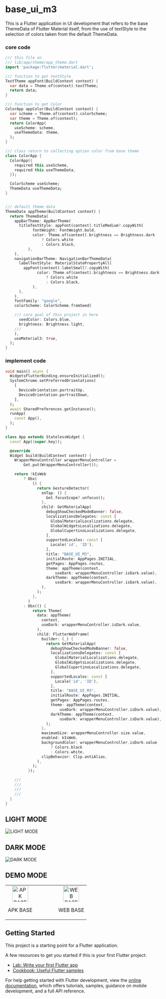 # base_ui_m3

This is a Flutter application in UI development that refers to the base ThemeData of Flutter Material itself, from the use of textStyle to the selection of colors taken from the default ThemeData.

### core code
```dart
/// this file on 
/// lib/app/theme/app_theme.dart
import 'package:flutter/material.dart';

/// function to get textStyle
TextTheme appFont(BuildContext context) {
  var data = Theme.of(context).textTheme;
  return data;
}

/// function to get Color
ColorApp appColor(BuildContext context) {
  var scheme = Theme.of(context).colorScheme;
  var theme = Theme.of(context);
  return ColorApp(
    useScheme: scheme,
    useThemeData: theme,
  );
}

/// class return to collecting option color from base theme
class ColorApp {
  ColorApp({
    required this.useScheme,
    required this.useThemeData,
  });

  ColorScheme useScheme;
  ThemeData useThemeData;
}


/// default theme data
ThemeData appTheme(BuildContext context) {
  return ThemeData(
    appBarTheme: AppBarTheme(
      titleTextStyle: appFont(context).titleMedium?.copyWith(
            fontWeight: FontWeight.bold,
            color: Theme.of(context).brightness == Brightness.dark
                ? Colors.white
                : Colors.black,
          ),
    ),
    navigationBarTheme: NavigationBarThemeData(
      labelTextStyle: MaterialStatePropertyAll(
        appFont(context).labelSmall?.copyWith(
              color: Theme.of(context).brightness == Brightness.dark
                  ? Colors.white
                  : Colors.black,
            ),
      ),
    ),
    fontFamily: "google",
    colorScheme: ColorScheme.fromSeed(

    /// core goal of this project in here
      seedColor: Colors.blue,
      brightness: Brightness.light,
    ///
    ),
    useMaterial3: true,
  );
}
```


### implement code

```dart
void main() async {
  WidgetsFlutterBinding.ensureInitialized();
  SystemChrome.setPreferredOrientations(
    [
      DeviceOrientation.portraitUp,
      DeviceOrientation.portraitDown,
    ],
  );
  await SharedPreferences.getInstance();
  runApp(
    const App(),
  );
}

class App extends StatelessWidget {
  const App({super.key});

  @override
  Widget build(BuildContext context) {
    WrapperMenuController wrapperMenuController =
        Get.put(WrapperMenuController());

    return !kIsWeb
        ? Obx(
            () {
              return GestureDetector(
                onTap: () {
                  Get.focusScope?.unfocus();
                },
                child: GetMaterialApp(
                  debugShowCheckedModeBanner: false,
                  localizationsDelegates: const [
                    GlobalMaterialLocalizations.delegate,
                    GlobalWidgetsLocalizations.delegate,
                    GlobalCupertinoLocalizations.delegate,
                  ],
                  supportedLocales: const [
                    Locale('id', 'ID'),
                  ],
                  title: "BASE_UI_M3",
                  initialRoute: AppPages.INITIAL,
                  getPages: AppPages.routes,
                  theme: appTheme(context,
                      useDark: wrapperMenuController.isDark.value),
                  darkTheme: appTheme(context,
                      useDark: wrapperMenuController.isDark.value),
                ),
              );
            },
          )
        : Obx(() {
            return Theme(
              data: appTheme(
                context,
                useDark: wrapperMenuController.isDark.value,
              ),
              child: FlutterWebFrame(
                builder: (_) {
                  return GetMaterialApp(
                    debugShowCheckedModeBanner: false,
                    localizationsDelegates: const [
                      GlobalMaterialLocalizations.delegate,
                      GlobalWidgetsLocalizations.delegate,
                      GlobalCupertinoLocalizations.delegate,
                    ],
                    supportedLocales: const [
                      Locale('id', 'ID'),
                    ],
                    title: "BASE_UI_M3",
                    initialRoute: AppPages.INITIAL,
                    getPages: AppPages.routes,
                    theme: appTheme(context,
                        useDark: wrapperMenuController.isDark.value),
                    darkTheme: appTheme(context,
                        useDark: wrapperMenuController.isDark.value),
                  );
                },
                maximumSize: wrapperMenuController.size.value,
                enabled: kIsWeb,
                backgroundColor: wrapperMenuController.isDark.value
                    ? Colors.black
                    : Colors.white,
                clipBehavior: Clip.antiAlias,
              ),
            );
          });

    ///
    ///
    ///
    ///
  }
}

```

## LIGHT MODE
![LIGHT MODE](https://raw.githubusercontent.com/baydim/base_ui_m3/main/assets/images/light.webp)

## DARK MODE
![DARK MODE](https://raw.githubusercontent.com/baydim/base_ui_m3/main/assets/images/dark.webp)





<!-- https://cdn-icons-png.flaticon.com/512/888/888839.png -->

## DEMO MODE
<table style="text-align: center;">
    <tr>
        <td style="text-align: center;">
            <a href="https://drive.google.com/drive/folders/1_5-TCLEwO30gBgnmhu2WHHZOuzRUd-wn?usp=drive_link">
                <img src="https://cdn-icons-png.flaticon.com/512/888/888839.png" alt="APK BASE" width="50">
            </a>
            <p>APK BASE</p>
        </td>
        <td width="50px">
        </td>
        <td style="text-align: center;">
            <a href="https://base-ui-m3-web.vercel.app/">
                <img src="https://cdn-icons-png.flaticon.com/512/10453/10453141.png" alt="WEB BASE" width="50">
            </a>
            <p>WEB BASE</p>
        </td>
    </tr>
</table>


## Getting Started

This project is a starting point for a Flutter application.

A few resources to get you started if this is your first Flutter project:

- [Lab: Write your first Flutter app](https://docs.flutter.dev/get-started/codelab)
- [Cookbook: Useful Flutter samples](https://docs.flutter.dev/cookbook)

For help getting started with Flutter development, view the
[online documentation](https://docs.flutter.dev/), which offers tutorials,
samples, guidance on mobile development, and a full API reference.
